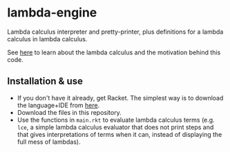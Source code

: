 # lambda-engine
Lambda calculus interpreter and pretty-printer, plus definitions for a lambda calculus in lambda calculus.

See [here](https://strataoftheworld.blogspot.com/2021/04/lambda-calculus.html) to learn about the lambda calculus and the motivation behind this code.

## Installation & use

- If you don't have it already, get Racket. The simplest way is to download the language+IDE from [here](https://racket-lang.org/).
- Download the files in this repository.
- Use the functions in `main.rkt` to evaluate lambda calculus terms (e.g. `lce`, a simple lambda calculus evaluator that does not print steps and that gives interpretations of terms when it can, instead of displaying the full mess of lambdas).
